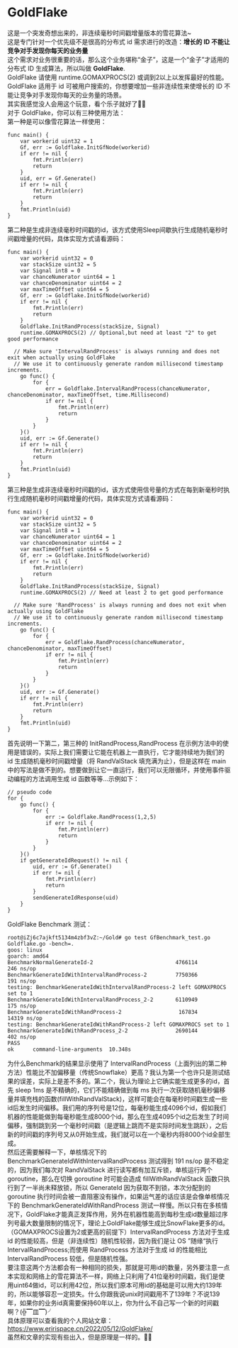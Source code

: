 # GoldFlake
这是一个突发奇想出来的，非连续毫秒时间戳增量版本的雪花算法~<br>
这是专门针对一个优先级不是很高的分布式 id 需求进行的改造：**增长的 ID 不能让竞争对手发现你每天的业务量**<br>
这个需求对业务很重要的话，那么这个业务堪称“金子”，这是一个“金子”才适用的分布式 ID 生成算法，所以叫做 **GoldFlake**.<br>
GoldFlake 请使用 runtime.GOMAXPROCS(2) 或调到2以上以发挥最好的性能。<br>
GoldFlake 适用于 id 可被用户搜索的，你想要增加一些非连续性来使增长的 ID 不能让竞争对手发现你每天的业务量的场景。<br>
其实我感觉没人会用这个玩意，看个乐子就好了🤣🤣<br>
对于 GoldFlake，你可以有三种使用方法：<br>
第一种是可以像雪花算法一样使用：
```
func main() {
	var workerid uint32 = 1
	Gf, err := Goldflake.InitGfNode(workerid)
	if err != nil {
		fmt.Println(err)
		return
	}
	uid, err = Gf.Generate()
	if err != nil {
		fmt.Println(err)
		return
	}
	fmt.Println(uid)
}
```
第二种是生成非连续毫秒时间戳的id，该方式使用Sleep间歇执行生成随机毫秒时间戳增量的代码，具体实现方式请看源码：
```
func main() {
	var workerid uint32 = 0
	var stackSize uint32 = 5
	var Signal int8 = 0
	var chanceNumerator uint64 = 1
	var chanceDenominator uint64 = 2
	var maxTimeOffset uint64 = 5
	Gf, err := Goldflake.InitGfNode(workerid)
	if err != nil {
		fmt.Println(err)
		return
	}
	Goldflake.InitRandProcess(stackSize, Signal)
	runtime.GOMAXPROCS(2) // Optional,but need at least "2" to get good performance
  
  // Make sure 'IntervalRandProcess' is always running and does not exit when actually using GoldFlake
  // We use it to continuously generate random millisecond timestamp increments.
	go func() {
		for {
			err = Goldflake.IntervalRandProcess(chanceNumerator, chanceDenominator, maxTimeOffset, time.Millisecond)
			if err != nil {
				fmt.Println(err)
				return
			}
		}
	}()
	uid, err := Gf.Generate()
	if err != nil {
		fmt.Println(err)
		return
	}
	fmt.Println(uid)
}
```
第三种是生成非连续毫秒时间戳的id，该方式使用信号量的方式在每到新毫秒时执行生成随机毫秒时间戳增量的代码，具体实现方式请看源码：
```
func main() {
	var workerid uint32 = 0
	var stackSize uint32 = 5
	var Signal int8 = 1
	var chanceNumerator uint64 = 1
	var chanceDenominator uint64 = 2
	var maxTimeOffset uint64 = 5
	Gf, err := Goldflake.InitGfNode(workerid)
	if err != nil {
		fmt.Println(err)
		return
	}
	Goldflake.InitRandProcess(stackSize, Signal)
	runtime.GOMAXPROCS(2) // Need at least 2 to get good performance
  
  // Make sure 'RandProcess' is always running and does not exit when actually using GoldFlake
  // We use it to continuously generate random millisecond timestamp increments.
	go func() {
		for {
			err = Goldflake.RandProcess(chanceNumerator, chanceDenominator, maxTimeOffset)
			if err != nil {
				fmt.Println(err)
				return
			}
		}
	}()
	uid, err := Gf.Generate()
	if err != nil {
		fmt.Println(err)
		return
	}
	fmt.Println(uid)
}
```
首先说明一下第二，第三种的 InitRandProcess,RandProcess 在示例方法中的使用是错误的，实际上我们需要让它能在机器上一直执行，它才能持续地为我们的 id 生成随机毫秒时间戳增量（将 RandValStack 填充满为止），但是这样在 main 中的写法是做不到的。想要做到让它一直运行，我们可以无限循环，并使用事件驱动编程的方法调用生成 id 函数等等...示例如下：<br>
```
// pseudo code
for {
	go func() {
		for {
			err := Goldflake.RandProcess(1,2,5)
			if err != nil {
				fmt.Println(err)
				return
			}
		}
	}()
	if getGenerateIdRequest() != nil {
		uid, err := Gf.Generate()
		if err != nil {
			fmt.Println(err)
			return
		}
		sendGenerateIdResponse(uid)
	}
}
```
GoldFlake Benchmark 测试：
```
root@iZj6c7ajkft5134m4zbf3vZ:~/Gold# go test GfBenchmark_test.go Goldflake.go -bench=.
goos: linux
goarch: amd64
BenchmarkNormalGenerateId-2                      	 4766114	       246 ns/op
BenchmarkGenerateIdWithIntervalRandProcess-2     	 7750366	       191 ns/op
testing: BenchmarkGenerateIdWithIntervalRandProcess-2 left GOMAXPROCS set to 1
BenchmarkGenerateIdWithIntervalRandProcess_2-2   	 6110949	       175 ns/op
BenchmarkGenerateIdWithRandProcess-2             	  167834	     14319 ns/op
testing: BenchmarkGenerateIdWithRandProcess-2 left GOMAXPROCS set to 1
BenchmarkGenerateIdWithRandProcess_2-2           	 2690144	       402 ns/op
PASS
ok  	command-line-arguments	10.348s
```

为什么Benchmark的结果显示使用了 IntervalRandProcess（上面列出的第二种方法）性能比不加偏移量（传统Snowflake）更高？我认为第一个也许只是测试结果的误差，实际上是差不多的。第二个，我认为理论上它确实能生成更多的id，首先 sleep 1ms 是不精确的，它们不能精确做到每 ms 执行一次获取随机毫秒偏移量并填充栈的函数(fillWithRandValStack)，这样可能会在每毫秒时间戳生成一些id后发生时间偏移。我们用的序列号是12位，每毫秒能生成4096个id，假如我们机器的性能能做到每毫秒能生成8000个id，那么在生成4095个id之后发生了时间偏移，强制跳到另一个毫秒时间戳（是逻辑上跳而不是实际时间发生跳跃），之后新的时间戳的序列号又从0开始生成，我们就可以在一个毫秒内将8000个id全部生成。<br>
然后还需要解释一下，单核情况下的 BenchmarkGenerateIdWithIntervalRandProcess 测试得到 191 ns/op 是不稳定的，因为我们每次对 RandValStack 进行读写都有加互斥锁，单核运行两个 goroutine，那么在切换 goroutine 时可能会造成 fillWithRandValStack 函数只执行到了一半尚未释放锁，所以 GenerateId 因为获取不到锁，本次分配到的 goroutine 执行时间会被一直阻塞没有操作，如果运气差的话应该是会像单核情况下的 BenchmarkGenerateIdWithRandProcess 测试一样慢。所以只有在多核情况下，GoldFlake才能真正发挥作用，另外在机器性能高到每秒生成id数量超过序列号最大数量限制的情况下，理论上GoldFlake能够生成比SnowFlake更多的id。<br>
（GOMAXPROCS设置为2或更高的前提下）IntervalRandProcess 方法对于生成 id 的性能较高，但是（非连续性）随机性较弱，因为我们是让 OS ”随缘“执行 IntervalRandProcess;而使用 RandProcess 方法对于生成 id 的性能相比 IntervalRandProcess 较低，但是随机性强。<br>
要注意这两个方法都会有一种相同的损失，那就是可用id的数量，另外要注意一点本实现和网络上的雪花算法不一样，网络上只利用了41位毫秒时间戳，我们是使用uint64做id，可以利用42位，所以我们原本可用id的基础是可以用大约139年的，所以能够容忍一定损失。什么你跟我说unix时间戳用不了139年？不说139年，如果你的业务id真需要保持60年以上，你为什么不自己写一个新的时间戳啊？(╬▔皿▔)╯<br>
具体原理可以查看我的个人网站文章：https://www.eririspace.cn/2022/05/12/GoldFlake/<br>
虽然和文章的实现有些出入，但是原理是一样的。🍭🍭
